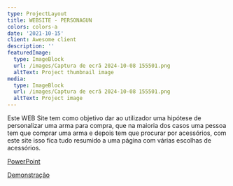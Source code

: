 ```yaml
---
type: ProjectLayout
title: WEBSITE - PERSONAGUN
colors: colors-a
date: '2021-10-15'
client: Awesome client
description: ''
featuredImage:
  type: ImageBlock
  url: /images/Captura de ecrã 2024-10-08 155501.png
  altText: Project thumbnail image
media:
  type: ImageBlock
  url: /images/Captura de ecrã 2024-10-08 155501.png
  altText: Project image
---
```

Este WEB Site tem como objetivo dar ao utilizador uma hipótese de personalizar uma arma para compra, que na maioria dos casos uma pessoa tem que comprar uma arma e depois tem que procurar por acessórios, com este site isso fica tudo resumido a uma página com várias escolhas de acessórios.

[PowerPoint](https://docs.google.com/presentation/d/1KZj3SshAAMJxUvc8nUB_pgtqSyUrf_eX/edit?usp=drive_link\&ouid=103914519127905626078\&rtpof=true\&sd=true)

[Demonstração](https://drive.google.com/file/d/12yx1odSB3Wx27D65lshn1sYWKvgXoIud/view)



